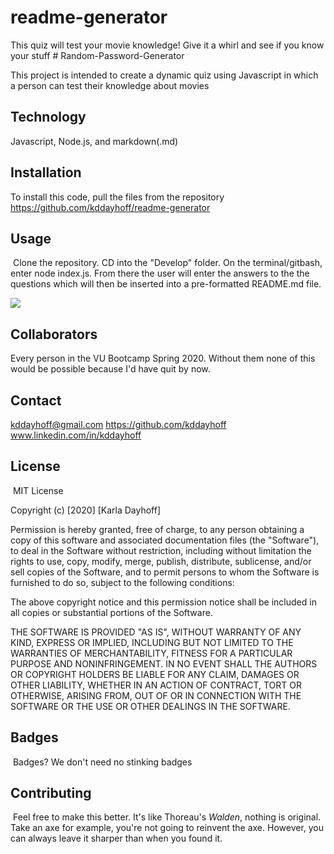 # readme-generator
This quiz will test your movie knowledge! Give it a whirl and see if you know your stuff # Random-Password-Generator

This project is intended to create a dynamic quiz using Javascript in which a person can test their knowledge about movies

## Technology

Javascript, Node.js, and markdown(.md)
​​
## Installation

To install this code, pull the files from the repository https://github.com/kddayhoff/readme-generator
​
## Usage 
​
Clone the repository. CD into the "Develop" folder. On the terminal/gitbash, enter node index.js. From there the user will enter the answers to the the questions which will then be inserted into a pre-formatted README.md file. 

<img src=/readme-demonstration.gif>

## Collaborators
​Every person in the VU Bootcamp Spring 2020. Without them none of this would be possible because I'd have quit by now.

## Contact

kddayhoff@gmail.com
https://github.com/kddayhoff
www.linkedin.com/in/kddayhoff
​
## License
​
MIT License

Copyright (c) [2020] [Karla Dayhoff]

Permission is hereby granted, free of charge, to any person obtaining a copy
of this software and associated documentation files (the "Software"), to deal
in the Software without restriction, including without limitation the rights
to use, copy, modify, merge, publish, distribute, sublicense, and/or sell
copies of the Software, and to permit persons to whom the Software is
furnished to do so, subject to the following conditions:

The above copyright notice and this permission notice shall be included in all
copies or substantial portions of the Software.

THE SOFTWARE IS PROVIDED "AS IS", WITHOUT WARRANTY OF ANY KIND, EXPRESS OR
IMPLIED, INCLUDING BUT NOT LIMITED TO THE WARRANTIES OF MERCHANTABILITY,
FITNESS FOR A PARTICULAR PURPOSE AND NONINFRINGEMENT. IN NO EVENT SHALL THE
AUTHORS OR COPYRIGHT HOLDERS BE LIABLE FOR ANY CLAIM, DAMAGES OR OTHER
LIABILITY, WHETHER IN AN ACTION OF CONTRACT, TORT OR OTHERWISE, ARISING FROM,
OUT OF OR IN CONNECTION WITH THE SOFTWARE OR THE USE OR OTHER DEALINGS IN THE
SOFTWARE.
​
​
## Badges
​
Badges? We don't need no stinking badges
​
​
## Contributing
​
Feel free to make this better. It's like Thoreau's <i>Walden</i>, nothing is original. Take an axe for example, you're not going to reinvent the axe. However, you can always leave it sharper than when you found it.
​

